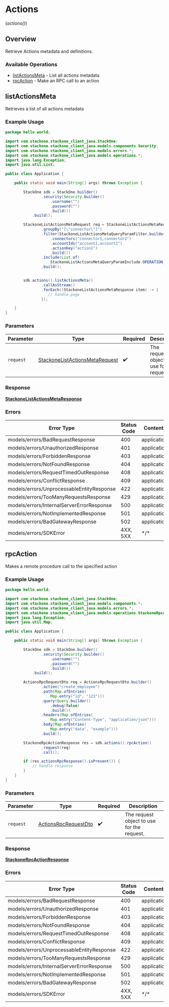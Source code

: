 # Actions
(*actions()*)

## Overview

Retrieve Actions metadata and definitions.

### Available Operations

* [listActionsMeta](#listactionsmeta) - List all actions metadata
* [rpcAction](#rpcaction) - Make an RPC call to an action

## listActionsMeta

Retrieves a list of all actions metadata

### Example Usage

<!-- UsageSnippet language="java" operationID="stackone_list_actions_meta" method="get" path="/actions" -->
```java
package hello.world;

import com.stackone.stackone_client_java.StackOne;
import com.stackone.stackone_client_java.models.components.Security;
import com.stackone.stackone_client_java.models.errors.*;
import com.stackone.stackone_client_java.models.operations.*;
import java.lang.Exception;
import java.util.List;

public class Application {

    public static void main(String[] args) throws Exception {

        StackOne sdk = StackOne.builder()
                .security(Security.builder()
                    .username("")
                    .password("")
                    .build())
            .build();

        StackoneListActionsMetaRequest req = StackoneListActionsMetaRequest.builder()
                .groupBy("[\"connector\"]")
                .filter(StackoneListActionsMetaQueryParamFilter.builder()
                    .connectors("connector1,connector2")
                    .accountIds("account1,account2")
                    .actionKey("action1")
                    .build())
                .include(List.of(
                    StackoneListActionsMetaQueryParamInclude.OPERATION_DETAILS))
                .build();


        sdk.actions().listActionsMeta()
                .callAsStream()
                .forEach((StackoneListActionsMetaResponse item) -> {
                   // handle page
                });

    }
}
```

### Parameters

| Parameter                                                                                   | Type                                                                                        | Required                                                                                    | Description                                                                                 |
| ------------------------------------------------------------------------------------------- | ------------------------------------------------------------------------------------------- | ------------------------------------------------------------------------------------------- | ------------------------------------------------------------------------------------------- |
| `request`                                                                                   | [StackoneListActionsMetaRequest](../../models/operations/StackoneListActionsMetaRequest.md) | :heavy_check_mark:                                                                          | The request object to use for the request.                                                  |

### Response

**[StackoneListActionsMetaResponse](../../models/operations/StackoneListActionsMetaResponse.md)**

### Errors

| Error Type                                | Status Code                               | Content Type                              |
| ----------------------------------------- | ----------------------------------------- | ----------------------------------------- |
| models/errors/BadRequestResponse          | 400                                       | application/json                          |
| models/errors/UnauthorizedResponse        | 401                                       | application/json                          |
| models/errors/ForbiddenResponse           | 403                                       | application/json                          |
| models/errors/NotFoundResponse            | 404                                       | application/json                          |
| models/errors/RequestTimedOutResponse     | 408                                       | application/json                          |
| models/errors/ConflictResponse            | 409                                       | application/json                          |
| models/errors/UnprocessableEntityResponse | 422                                       | application/json                          |
| models/errors/TooManyRequestsResponse     | 429                                       | application/json                          |
| models/errors/InternalServerErrorResponse | 500                                       | application/json                          |
| models/errors/NotImplementedResponse      | 501                                       | application/json                          |
| models/errors/BadGatewayResponse          | 502                                       | application/json                          |
| models/errors/SDKError                    | 4XX, 5XX                                  | \*/\*                                     |

## rpcAction

Makes a remote procedure call to the specified action

### Example Usage

<!-- UsageSnippet language="java" operationID="stackone_rpc_action" method="post" path="/actions/rpc" -->
```java
package hello.world;

import com.stackone.stackone_client_java.StackOne;
import com.stackone.stackone_client_java.models.components.*;
import com.stackone.stackone_client_java.models.errors.*;
import com.stackone.stackone_client_java.models.operations.StackoneRpcActionResponse;
import java.lang.Exception;
import java.util.Map;

public class Application {

    public static void main(String[] args) throws Exception {

        StackOne sdk = StackOne.builder()
                .security(Security.builder()
                    .username("")
                    .password("")
                    .build())
            .build();

        ActionsRpcRequestDto req = ActionsRpcRequestDto.builder()
                .action("create_employee")
                .path(Map.ofEntries(
                    Map.entry("id", "123")))
                .query(Query.builder()
                    .debug(false)
                    .build())
                .headers(Map.ofEntries(
                    Map.entry("Content-Type", "application/json")))
                .body(Map.ofEntries(
                    Map.entry("data", "example")))
                .build();

        StackoneRpcActionResponse res = sdk.actions().rpcAction()
                .request(req)
                .call();

        if (res.actionsRpcResponse().isPresent()) {
            // handle response
        }
    }
}
```

### Parameters

| Parameter                                                           | Type                                                                | Required                                                            | Description                                                         |
| ------------------------------------------------------------------- | ------------------------------------------------------------------- | ------------------------------------------------------------------- | ------------------------------------------------------------------- |
| `request`                                                           | [ActionsRpcRequestDto](../../models/shared/ActionsRpcRequestDto.md) | :heavy_check_mark:                                                  | The request object to use for the request.                          |

### Response

**[StackoneRpcActionResponse](../../models/operations/StackoneRpcActionResponse.md)**

### Errors

| Error Type                                | Status Code                               | Content Type                              |
| ----------------------------------------- | ----------------------------------------- | ----------------------------------------- |
| models/errors/BadRequestResponse          | 400                                       | application/json                          |
| models/errors/UnauthorizedResponse        | 401                                       | application/json                          |
| models/errors/ForbiddenResponse           | 403                                       | application/json                          |
| models/errors/NotFoundResponse            | 404                                       | application/json                          |
| models/errors/RequestTimedOutResponse     | 408                                       | application/json                          |
| models/errors/ConflictResponse            | 409                                       | application/json                          |
| models/errors/UnprocessableEntityResponse | 422                                       | application/json                          |
| models/errors/TooManyRequestsResponse     | 429                                       | application/json                          |
| models/errors/InternalServerErrorResponse | 500                                       | application/json                          |
| models/errors/NotImplementedResponse      | 501                                       | application/json                          |
| models/errors/BadGatewayResponse          | 502                                       | application/json                          |
| models/errors/SDKError                    | 4XX, 5XX                                  | \*/\*                                     |